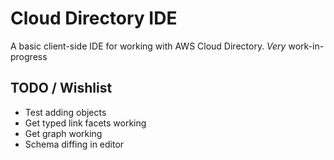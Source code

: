 # Cloud Directory IDE
A basic client-side IDE for working with AWS Cloud Directory. _Very_ work-in-progress

## TODO / Wishlist
- Test adding objects
- Get typed link facets working
- Get graph working
- Schema diffing in editor
